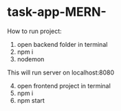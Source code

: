 # task-app-MERN-

How to run project:

1) open backend folder in terminal
2) npm i
2) nodemon

This will run server on localhost:8080 

4) open frontend project in terminal
5) npm i
6) npm start

